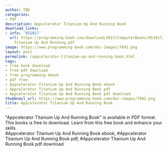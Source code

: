 ```yaml
---
author: TBD
categories:
- PDF
description: Appcelerator Titanium Up And Running Book
download_links:
- info: '051017'
  url: https://programming-book.com/download/2017/ComputerBooks/051017/Appcelerator
    Titanium Up And Running.pdf
image: https://www.programming-book.com/doc-images/7892.png
layout: post
permalink: /appcelerator-titanium-up-and-running-book.html
tags:
- free book download
- free pdf download
- free programming ebook
- pdf free
- Appcelerator Titanium Up And Running Book ebook
- Appcelerator Titanium Up And Running Book pdf
- Appcelerator Titanium Up And Running Book pdf download
thumbnail_url: https://www.programming-book.com/doc-images/7892.png
title: Appcelerator Titanium Up And Running Book
---
```


 
<div class="item-desc text-justify">
  "Appcelerator Titanium Up And Running Book" is available in PDF format. This books is free to download. Learn from this free book and enhance your skills.
  <br>
  #Appcelerator Titanium Up And Running Book ebook, #Appcelerator Titanium Up And Running Book pdf, #Appcelerator Titanium Up And Running Book pdf download
</div>